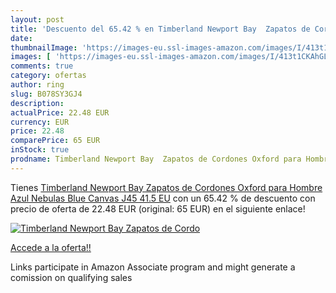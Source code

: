 ```yaml
---
layout: post
title: 'Descuento del 65.42 % en Timberland Newport Bay  Zapatos de Cordo'
date: 
thumbnailImage: 'https://images-eu.ssl-images-amazon.com/images/I/413t1CKAhGL._SL200_.jpg'
images: [ 'https://images-eu.ssl-images-amazon.com/images/I/413t1CKAhGL._SL200_.jpg' ]
comments: true
category: ofertas
author: ring
slug: B078SY3GJ4
description:
actualPrice: 22.48 EUR
currency: EUR
price: 22.48
comparePrice: 65 EUR
inStock: true
prodname: Timberland Newport Bay  Zapatos de Cordones Oxford para Hombre  Azul  Nebulas Blue Canvas J45   41.5 EU
---
```


Tienes [Timberland Newport Bay  Zapatos de Cordones Oxford para Hombre  Azul  Nebulas Blue Canvas J45   41.5 EU](https://www.amazon.es/dp/B078SY3GJ4/?tag=tolees-21) con un 65.42 % de descuento con precio de oferta de 22.48 EUR (original: 65 EUR) en el siguiente enlace!

[![Timberland Newport Bay  Zapatos de Cordo](https://images-eu.ssl-images-amazon.com/images/I/413t1CKAhGL._SL200_.jpg)](https://www.amazon.es/dp/B078SY3GJ4/?tag=tolees-21)

[Accede a la oferta!!](https://www.amazon.es/dp/B078SY3GJ4/?tag=tolees-21)

Links participate in Amazon Associate program and might generate a comission on qualifying sales


